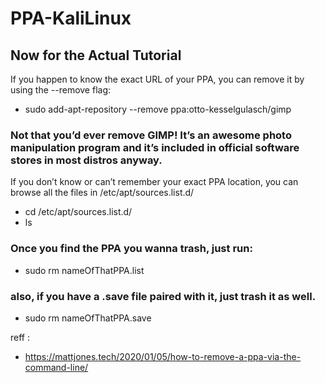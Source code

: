 # PPA-KaliLinux

## Now for the Actual Tutorial
If you happen to know the exact URL of your PPA, you can remove it by using the --remove flag:

- sudo add-apt-repository --remove ppa:otto-kesselgulasch/gimp

### Not that you’d ever remove GIMP! It’s an awesome photo manipulation program and it’s included in official software stores in most distros anyway.

If you don’t know or can’t remember your exact PPA location, you can browse all the files in /etc/apt/sources.list.d/

- cd /etc/apt/sources.list.d/
- ls

### Once you find the PPA you wanna trash, just run:

- sudo rm nameOfThatPPA.list

### also, if you have a .save file paired with it, just trash it as well.

- sudo rm nameOfThatPPA.save

reff :
- https://mattjones.tech/2020/01/05/how-to-remove-a-ppa-via-the-command-line/

